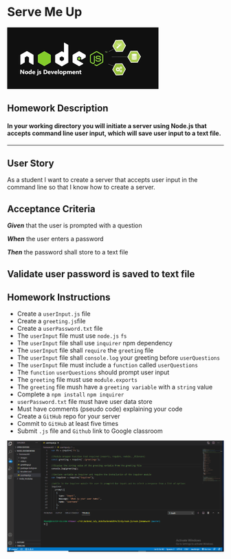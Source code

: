 # Serve Me Up 
![](images/node.png)

## Homework Description

#### In your working directory you will initiate a server using Node.js that accepts command line user input, which will save user input to a text file.
---
## User Story
As a student I want to create a server that accepts user input 
in the command line so that I know how to create a server. 

## Acceptance Criteria

**_Given_**  that the user is prompted with a question 

**_When_** the user enters a password 

**_Then_** the password shall store to a text file

Validate user password is saved to text file
--- 
## Homework Instructions  

* Create a `userInput.js` file  
* Create a `greeting.js`file 
* Create a `userPassword.txt` file 
* The `userInput` file must use `node.js` `fs`  
* The `userInput` file shall use `inquirer` npm dependency 
* The `userInput` file shall `require` the `greeting` file  
* The `userInput` file shall `console.log` your greeting before `userQuestions` 
* The `userInput` file must include a `function` called `userQuestions` 
* The `function` `userQuestions` should prompt user input 
* The `greeting` file must use `module.exports`  
* The `greeting` file mush have a `greeting variable` with a `string` value 
* Complete a `npm install` `npm inquirer` 
* `userPassword.txt` file must have user data store 
* Must have comments (pseudo code) explaining your code  
* Create a `GitHub` repo for your server 
* Commit to `GitHub` at least five times 
* Submit `.js` file and `Github` link to Google classroom

![](videos/Nodejs_userInput.gif) 

 


